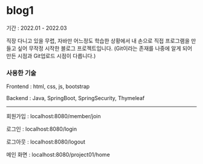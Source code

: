 # blog1

기간 : 2022.01 - 2022.03

직장 다니고 있을 무렵, 자바만 어느정도 학습한 상황에서 내 손으로 직접 프로그램을 만들고 싶어 무작정 시작한 블로그 프로젝트입니다.
(Git이라는 존재를 나중에 알게 되어 만든 시점과 Git업로드 시점이 다릅니다.)

### 사용한 기술

Frontend : html, css, js, bootstrap

Backend : Java, SpringBoot, SpringSecurity, Thymeleaf

---

회원가입 : localhost:8080/member/join

로그인 : localhost:8080/login

로그아웃 : localhost:8080/logout

메인 화면 : localhost:8080/project01/home
